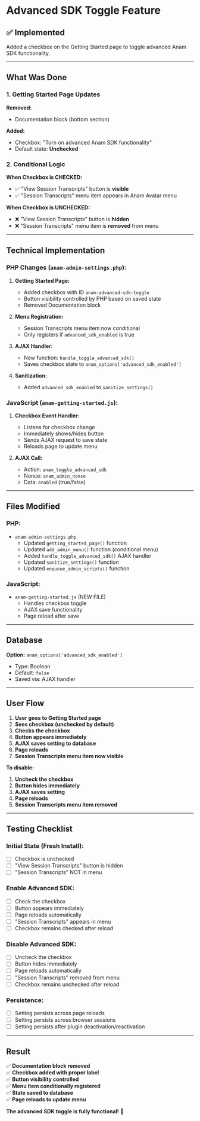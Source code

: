 # Advanced SDK Toggle Feature

## ✅ Implemented

Added a checkbox on the Getting Started page to toggle advanced Anam SDK functionality.

---

## What Was Done

### 1. **Getting Started Page Updates**

**Removed:**
- Documentation block (bottom section)

**Added:**
- Checkbox: "Turn on advanced Anam SDK functionality"
- Default state: **Unchecked**

### 2. **Conditional Logic**

**When Checkbox is CHECKED:**
- ✅ "View Session Transcripts" button is **visible**
- ✅ "Session Transcripts" menu item appears in Anam Avatar menu

**When Checkbox is UNCHECKED:**
- ❌ "View Session Transcripts" button is **hidden**
- ❌ "Session Transcripts" menu item is **removed** from menu

---

## Technical Implementation

### PHP Changes (`anam-admin-settings.php`):

1. **Getting Started Page:**
   - Added checkbox with ID `anam-advanced-sdk-toggle`
   - Button visibility controlled by PHP based on saved state
   - Removed Documentation block

2. **Menu Registration:**
   - Session Transcripts menu item now conditional
   - Only registers if `advanced_sdk_enabled` is true

3. **AJAX Handler:**
   - New function: `handle_toggle_advanced_sdk()`
   - Saves checkbox state to `anam_options['advanced_sdk_enabled']`

4. **Sanitization:**
   - Added `advanced_sdk_enabled` to `sanitize_settings()`

### JavaScript (`anam-getting-started.js`):

1. **Checkbox Event Handler:**
   - Listens for checkbox change
   - Immediately shows/hides button
   - Sends AJAX request to save state
   - Reloads page to update menu

2. **AJAX Call:**
   - Action: `anam_toggle_advanced_sdk`
   - Nonce: `anam_admin_nonce`
   - Data: `enabled` (true/false)

---

## Files Modified

### PHP:
- `anam-admin-settings.php`
  - Updated `getting_started_page()` function
  - Updated `add_admin_menu()` function (conditional menu)
  - Added `handle_toggle_advanced_sdk()` AJAX handler
  - Updated `sanitize_settings()` function
  - Updated `enqueue_admin_scripts()` function

### JavaScript:
- `anam-getting-started.js` (NEW FILE)
  - Handles checkbox toggle
  - AJAX save functionality
  - Page reload after save

---

## Database

**Option:** `anam_options['advanced_sdk_enabled']`
- Type: Boolean
- Default: `false`
- Saved via: AJAX handler

---

## User Flow

1. **User goes to Getting Started page**
2. **Sees checkbox (unchecked by default)**
3. **Checks the checkbox**
4. **Button appears immediately**
5. **AJAX saves setting to database**
6. **Page reloads**
7. **Session Transcripts menu item now visible**

**To disable:**
1. **Uncheck the checkbox**
2. **Button hides immediately**
3. **AJAX saves setting**
4. **Page reloads**
5. **Session Transcripts menu item removed**

---

## Testing Checklist

### Initial State (Fresh Install):
- [ ] Checkbox is unchecked
- [ ] "View Session Transcripts" button is hidden
- [ ] "Session Transcripts" NOT in menu

### Enable Advanced SDK:
- [ ] Check the checkbox
- [ ] Button appears immediately
- [ ] Page reloads automatically
- [ ] "Session Transcripts" appears in menu
- [ ] Checkbox remains checked after reload

### Disable Advanced SDK:
- [ ] Uncheck the checkbox
- [ ] Button hides immediately
- [ ] Page reloads automatically
- [ ] "Session Transcripts" removed from menu
- [ ] Checkbox remains unchecked after reload

### Persistence:
- [ ] Setting persists across page reloads
- [ ] Setting persists across browser sessions
- [ ] Setting persists after plugin deactivation/reactivation

---

## Result

✅ **Documentation block removed**  
✅ **Checkbox added with proper label**  
✅ **Button visibility controlled**  
✅ **Menu item conditionally registered**  
✅ **State saved to database**  
✅ **Page reloads to update menu**  

**The advanced SDK toggle is fully functional!** 🎉
